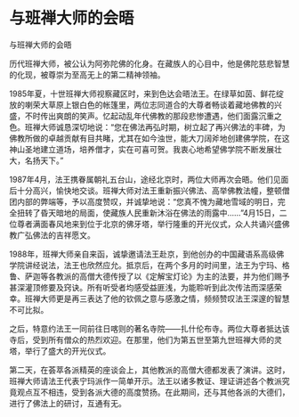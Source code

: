 # 与班禅大师的会晤

与班禅大师的会晤

历代班禅大师，被公认为阿弥陀佛的化身。在藏族人的心目中，他是佛陀慈悲智慧的化现，被尊崇为至高无上的第二精神领袖。

1985年夏，十世班禅大师视察藏区时，来到色达会晤法王。在绿草如茵、鲜花绽放的喇荣大草原上银白色的帐篷里，两位志同道合的大尊者畅谈着藏地佛教的兴盛，不时传出爽朗的笑声。忆起动乱年代佛教的那段悲惨遭遇，他们面露沉重之色。班禅大师诚恳深切地说：“您在佛法再弘时期，树立起了再兴佛法的丰碑，为佛教所做的卓越贡献有目共睹，尤其在如今浊世，能大刀阔斧地创建佛学院，在这神山圣地建立道场，培养僧才，实在可喜可贺。我衷心地希望佛学院不断发展壮大，名扬天下。”

1987年4月，法王携眷属朝礼五台山，途经北京时，两位大师再次会晤。他们见面后十分高兴，愉快地交谈。班禅大师对法王重新振兴佛法、高举佛教法幢，整顿僧团内部的弊端等，予以高度赞叹，并诚挚地说：“您真不愧为藏地雪域的明日，完全扭转了昏天暗地的局面，使藏族人民重新沐浴在佛法的雨露中……”4月15日，二位尊者满面春风地来到位于北京的佛牙塔，举行隆重的开光仪式，众人共诵兴盛佛教广弘佛法的吉祥愿文。

1988年，班禅大师亲自来函，诚挚邀请法王赴京，到他创办的中国藏语系高级佛学院讲经说法，法王也欣然应允。抵京后，在两个多月的时间里，法王为宁玛、格鲁、萨迦等各教派的高僧大德传授了以《定解宝灯论》为主的法要，并为他们赐予甚深灌顶修要及窍诀。所有听受者均感受益匪浅，为能聆听到此次传法而深感荣幸。班禅大师更是再三表达了他的钦佩之意与感激之情，频频赞叹法王深邃的智慧不可比拟。

之后，特意约法王一同前往日喀则的著名寺院——扎什伦布寺。两位大尊者抵达该寺后，受到所有僧众的热烈欢迎。在那里，他们为第五世至第九世班禅大师的灵塔，举行了盛大的开光仪式。

第二天，在荟萃各派精英的座谈会上，其他教派的高僧大德都发表了演讲。这时，班禅大师请法王代表宁玛派作一简单开示。法王以诸多教证、理证讲述各个教派究竟观点互不相违，受到各派大德的高度赞扬。在此期间，还与其他各派的大德们，进行了佛法上的研讨，互通有无。

